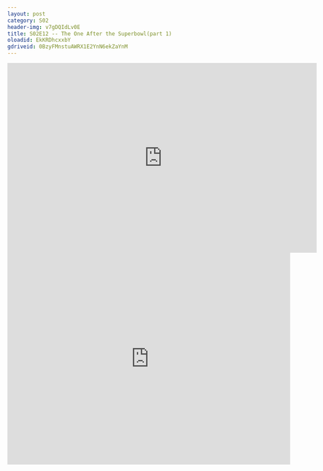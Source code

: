 ```yaml
---
layout: post 
category: S02 
header-img: v7gDQIdLv0E 
title: S02E12 -- The One After the Superbowl(part 1) 
oloadid: EkKRDhcxxbY 
gdriveid: 0BzyFMnstuAWRX1E2YnN6ekZaYnM 
--- 
```

<!--more--> 
<iframe src='https://openload.co/embed/EkKRDhcxxbY/' width='700' height='430' frameborder='0' scrolling='no' allowfullscreen='allowfullscreen'></iframe> 
<iframe src='https://drive.google.com/file/d/0BzyFMnstuAWRX1E2YnN6ekZaYnM/preview' width='640' height='480' frameborder='0' scrolling='no' allowfullscreen='allowfullscreen'></iframe> 